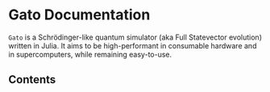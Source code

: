 # Gato Documentation

`Gato` is a Schrödinger-like quantum simulator (aka Full Statevector evolution) written in Julia. It aims to be high-performant in consumable hardware and in supercomputers, while remaining easy-to-use.

## Contents
```@contents
```